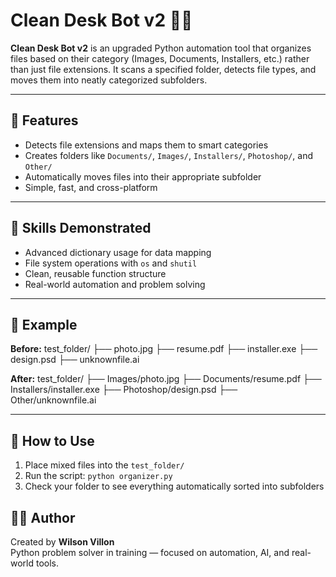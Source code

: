 # Clean Desk Bot v2 🧹📂

**Clean Desk Bot v2** is an upgraded Python automation tool that organizes files based on their category (Images, Documents, Installers, etc.) rather than just file extensions. It scans a specified folder, detects file types, and moves them into neatly categorized subfolders.

---

## 🚀 Features

- Detects file extensions and maps them to smart categories
- Creates folders like `Documents/`, `Images/`, `Installers/`, `Photoshop/`, and `Other/`
- Automatically moves files into their appropriate subfolder
- Simple, fast, and cross-platform

---

## 🧠 Skills Demonstrated

- Advanced dictionary usage for data mapping
- File system operations with `os` and `shutil`
- Clean, reusable function structure
- Real-world automation and problem solving

---

## 🧪 Example

**Before:**
test_folder/ ├── photo.jpg ├── resume.pdf ├── installer.exe ├── design.psd ├── unknownfile.ai

**After:**
test_folder/ ├── Images/photo.jpg ├── Documents/resume.pdf ├── Installers/installer.exe ├── Photoshop/design.psd ├── Other/unknownfile.ai

---

## 🔧 How to Use

1. Place mixed files into the `test_folder/`
2. Run the script: `python organizer.py`
3. Check your folder to see everything automatically sorted into subfolders

## 🙋‍♂️ Author

Created by **Wilson Villon**  
Python problem solver in training — focused on automation, AI, and real-world tools.
